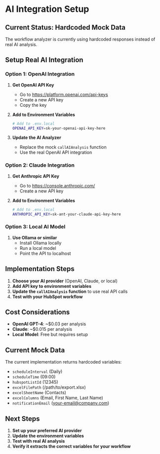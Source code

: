 # AI Integration Setup

## Current Status: Hardcoded Mock Data

The workflow analyzer is currently using hardcoded responses instead of real AI analysis.

## Setup Real AI Integration

### Option 1: OpenAI Integration

1. **Get OpenAI API Key**
   - Go to https://platform.openai.com/api-keys
   - Create a new API key
   - Copy the key

2. **Add to Environment Variables**
   ```bash
   # Add to .env.local
   OPENAI_API_KEY=sk-your-openai-api-key-here
   ```

3. **Update the AI Analyzer**
   - Replace the mock `callAIAnalysis` function
   - Use the real OpenAI API integration

### Option 2: Claude Integration

1. **Get Anthropic API Key**
   - Go to https://console.anthropic.com/
   - Create a new API key

2. **Add to Environment Variables**
   ```bash
   # Add to .env.local
   ANTHROPIC_API_KEY=sk-ant-your-claude-api-key-here
   ```

### Option 3: Local AI Model

1. **Use Ollama or similar**
   - Install Ollama locally
   - Run a local model
   - Point the API to localhost

## Implementation Steps

1. **Choose your AI provider** (OpenAI, Claude, or local)
2. **Add API key to environment variables**
3. **Update the `callAIAnalysis` function** to use real API calls
4. **Test with your HubSpot workflow**

## Cost Considerations

- **OpenAI GPT-4**: ~$0.03 per analysis
- **Claude**: ~$0.015 per analysis  
- **Local Model**: Free but requires setup

## Current Mock Data

The current implementation returns hardcoded variables:
- `scheduleInterval` (Daily)
- `scheduleTime` (09:00)
- `hubspotListId` (12345)
- `excelFilePath` (/path/to/export.xlsx)
- `excelSheetName` (Contacts)
- `excelColumns` (Email, First Name, Last Name)
- `notificationEmail` (your-email@company.com)

## Next Steps

1. **Set up your preferred AI provider**
2. **Update the environment variables**
3. **Test with real AI analysis**
4. **Verify it extracts the correct variables for your workflow**

